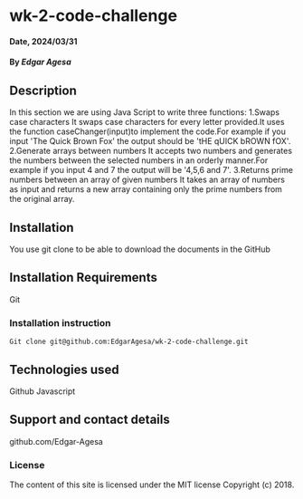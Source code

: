 # wk-2-code-challenge

#### Date, 2024/03/31

#### By *Edgar Agesa*

## Description
In this section we are using Java Script to write three functions:
1.Swaps case characters
It swaps case characters for every letter provided.It uses the function caseChanger(input)to implement the code.For example if you input 'The Quick Brown Fox' the output should be 'tHE qUICK bROWN fOX'.
2.Generate arrays between numbers
It accepts two numbers and generates the numbers between the selected numbers in an orderly manner.For example if you input 4 and 7 the output will be '4,5,6 and 7'.
3.Returns prime numbers between an array of given numbers
It takes an array of numbers as input and returns a new array containing only the prime numbers from the original array. 

## Installation
You use git clone to be able to download the documents in the GitHub

## Installation Requirements
Git

### Installation instruction
```
Git clone git@github.com:EdgarAgesa/wk-2-code-challenge.git

```

## Technologies used
Github
Javascript

## Support and contact details
github.com/Edgar-Agesa

### License
The content of this site is licensed under the MIT license
Copyright (c) 2018.



















